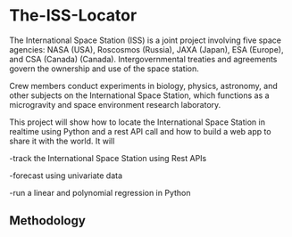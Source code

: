 # The-ISS-Locator
The International Space Station (ISS) is a joint project involving five space agencies: NASA (USA), Roscosmos (Russia), JAXA (Japan), ESA (Europe), and CSA (Canada) (Canada). Intergovernmental treaties and agreements govern the ownership and use of the space station.

Crew members conduct experiments in biology, physics, astronomy, and other subjects on the International Space Station, which functions as a microgravity and space environment research laboratory.

This project will show how to locate the International Space Station in realtime using Python and a rest API call and how to build a web app to share it with the world.
It will

-track the International Space Station using Rest APIs

-forecast using univariate data

-run a linear and polynomial regression in Python


## Methodology
